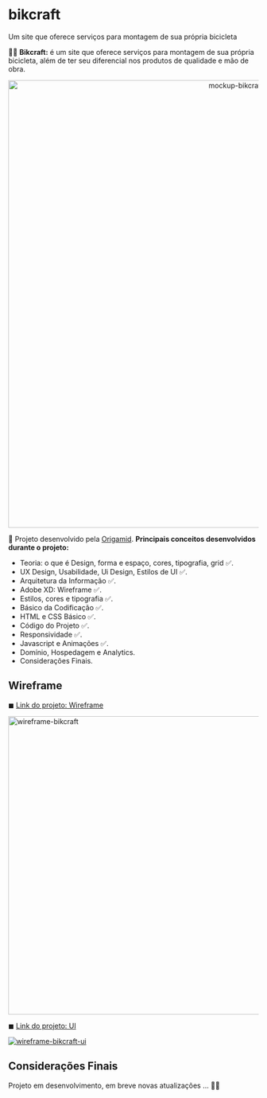 # bikcraft
Um site que oferece serviços para montagem de sua própria bicicleta

🚴‍♀ <strong>Bikcraft:</strong> é um site que oferece serviços para montagem de sua própria bicicleta, além de ter seu diferencial nos produtos de qualidade e mão de obra.

<p align="center">
  <img src="https://www.origamid.com/wp-content/uploads/2018/03/bikecraft.jpg" width="900" title="mockup-bikcraft">
</p>

📌 Projeto desenvolvido pela [Origamid](https://www.origamid.com/). <strong>Principais conceitos desenvolvidos durante o projeto:</strong>
- Teoria: o que é Design, forma e espaço, cores, tipografia, grid ✅.
- UX Design, Usabilidade, Ui Design, Estilos de UI ✅.
- Arquitetura da Informação ✅.
- Adobe XD: Wireframe ✅.
- Estilos, cores e tipografia ✅.
- Básico da Codificação ✅.
- HTML e CSS Básico ✅.
- Código do Projeto ✅.
- Responsividade ✅.
- Javascript e Animações ✅.
- Domínio, Hospedagem e Analytics.
- Considerações Finais.

## Wireframe

◼ [Link do projeto: Wireframe](https://xd.adobe.com/view/2e9462d3-44d6-4f33-b2ee-18e616cb68df-7bc7/)

<p>
  <a href="https://xd.adobe.com/view/2e9462d3-44d6-4f33-b2ee-18e616cb68df-7bc7/"><img src="https://i.ibb.co/0nTs23G/wire.png" width="600" title="wireframe-bikcraft"></a>
</p>

◼ [Link do projeto: UI](https://xd.adobe.com/view/2e9462d3-44d6-4f33-b2ee-18e616cb68df-7bc7/)

<p>
<a href="https://xd.adobe.com/view/2e9462d3-44d6-4f33-b2ee-18e616cb68df-7bc7/"><img src="https://i.ibb.co/svJrQrz/wire.png width="600" title="wireframe-bikcraft-ui"></a>
<p>

## Considerações Finais
  
Projeto em desenvolvimento, em breve novas atualizações ... 👩‍💻

